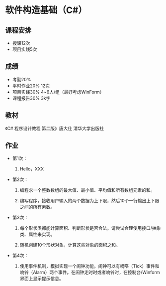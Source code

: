 # 软件构造基础（C#）

## 课程安排

- 授课12次
- 项目实践5次

## 成绩

- 考勤20%
- 平时作业20%  12次
- 项目实践30%  4~6人/组（最好考虑WinForm）
- 课程报告30%  3k字

## 教材

《C# 程序设计教程 第二版》唐大仕 清华大学出版社



## 作业

- 第1次：

  1. Hello，XXX

- 第2次：

  1. 编程求一个整数数组的最大值、最小值、平均值和所有数组元素的和。

  2. 编写程序，接收用户输入的两个数据为上下限，然后10个一行输出上下限之间的所有素数。

- 第3次：

  1. 每个形状类都能计算面积、判断形状是否合法。请尝试合理使用接口/抽象类、属性来实现。

  2. 随机创建10个形状对象，计算这些对象的面积之和。

- 第4次：

  1. 使用事件机制，模拟实现一个闹钟功能。闹钟可以有嘀嗒（Tick）事件和响铃（Alarm）两个事件。在闹钟走时时或者响铃时，在控制台/Winform界面上显示提示信息。